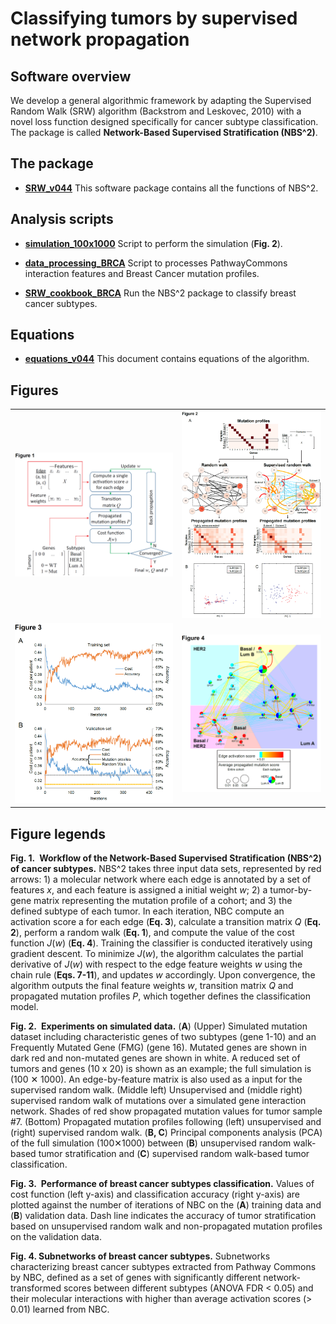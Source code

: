 # Classifying tumors by supervised network propagation   

## Software overview
  
We develop a general algorithmic framework by adapting the Supervised Random Walk (SRW) algorithm (Backstrom and Leskovec, 2010) with a novel loss function designed specifically for cancer subtype classification. The package is called **Network-Based Supervised Stratification (NBS^2)**.  
  
## The package
  
* [__SRW_v044__](./SRW_v044.py) This software package contains all the functions of NBS^2.  
  
## Analysis scripts
  
* [__simulation_100x1000__](./simulation_100x1000.ipynb) Script to perform the simulation (**Fig. 2**).  
  
* [__data_processing_BRCA__](./data_processing_BRCA.ipynb) Script to processes PathwayCommons interaction features and Breast Cancer mutation profiles.  
  
* [__SRW_cookbook_BRCA__](./SRW_cookbook_BRCA.ipynb) Run the NBS^2 package to classify breast cancer subtypes.   
  
## Equations
  
* [__equations_v044__](./equations_v044.ipynb) This document contains equations of the algorithm.  
  
## Figures
  
| | |
|:-------------------------:|:---:|
| ![Fig. 1](./images/Figure_1_method.PNG) | ![Fig. 2](./images/Figure_2_simulation.PNG) |
| ![Fig. 3](./images/Figure_BRCA_learning_curve.PNG) | ![Fig. 4](./images/Figure_BRCA_subnets.PNG) |
  
## Figure legends
**Fig. 1. Workflow of the Network-Based Supervised Stratification (NBS^2) of cancer subtypes.** NBS^2 takes three input data sets, represented by red arrows: 1) a molecular network where each edge is annotated by a set of features *x*, and each feature is assigned a initial weight *w*; 2) a tumor-by-gene matrix representing the mutation profile of a cohort; and 3) the defined subtype of each tumor. In each iteration, NBC compute an activation score a for each edge (**Eq. 3**), calculate a transition matrix *Q* (**Eq. 2**), perform a random walk (**Eq. 1**), and compute the value of the cost function *J*(*w*) (**Eq. 4**). Training the classifier is conducted iteratively using gradient descent. To minimize *J*(*w*), the algorithm calculates the partial derivative of *J*(*w*) with respect to the edge feature weights *w* using the chain rule (**Eqs. 7-11**), and updates *w* accordingly. Upon convergence, the algorithm outputs the final feature weights *w*, transition matrix *Q* and propagated mutation profiles *P*, which together defines the classification model.  
  
**Fig. 2. Experiments on simulated data.** (**A**) (Upper) Simulated mutation dataset including characteristic genes of two subtypes (gene 1-10) and an Frequently Mutated Gene (FMG) (gene 16). Mutated genes are shown in dark red and non-mutated genes are shown in white. A reduced set of tumors and genes (10 x 20) is shown as an example; the full simulation is (100 ✕ 1000). An edge-by-feature matrix is also used as a input for the supervised random walk. (Middle left) Unsupervised and (middle right) supervised random walk of mutations over a simulated gene interaction network. Shades of red show propagated mutation values for tumor sample #7. (Bottom) Propagated mutation profiles following (left) unsupervised and (right) supervised random walk. (**B, C**) Principal components analysis (PCA) of the full simulation (100✕1000) between (**B**) unsupervised random walk-based tumor stratification and (**C**) supervised random walk-based tumor classification.  
  
**Fig. 3. Performance of breast cancer subtypes classification.** Values of cost function (left y-axis) and classification accuracy (right y-axis) are plotted against the number of iterations of NBC on the (**A**) training data and (**B**) validation data. Dash line indicates the accuracy of tumor stratification based on unsupervised random walk and non-propagated mutation profiles on the validation data.
  
**Fig. 4. Subnetworks of breast cancer subtypes.** Subnetworks characterizing breast cancer subtypes extracted from Pathway Commons by NBC, defined as a set of genes with significantly different network-transformed scores between different subtypes (ANOVA FDR < 0.05) and their molecular interactions with higher than average activation scores (> 0.01) learned from NBC.
